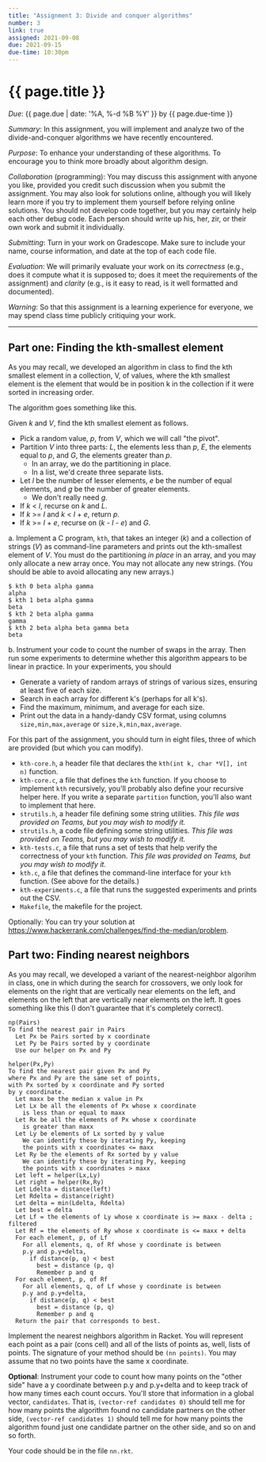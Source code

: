```yaml
---
title: "Assignment 3: Divide and conquer algorithms"
number: 3
link: true
assigned: 2021-09-08
due: 2021-09-15
due-time: 10:30pm
---
```

# {{ page.title }}

*Due*: {{ page.due | date: '%A, %-d %B %Y' }} by {{ page.due-time }}

*Summary*: In this assignment, you will implement and analyze two of 
the divide-and-conquer algorithms we have recently encountered.

*Purpose*: To enhance your understanding of these algorithms.
To encourage you to think more broadly about algorithm design.

*Collaboration* (programming): You may discuss this assignment with
anyone you like, provided you credit such discussion when you submit
the assignment.  You may also look for solutions online, although
you will likely learn more if you try to implement them yourself
before relying online solutions.  You should not develop code
together, but you may certainly help each other debug code.  Each
person should write up his, her, zir, or their own work and submit
it individually.

*Submitting*: Turn in your work on Gradescope.  Make sure to include
your name, course information, and date at the top of each code
file.

*Evaluation*: We will primarily evaluate your work on its *correctness*
(e.g., does it compute what it is supposed to; does it meet the
requirements of the assignment) and *clarity* (e.g., is it easy to read,
is it well formatted and documented).  

*Warning*: So that this assignment is a learning experience for everyone,
we may spend class time publicly critiquing your work.

---

Part one: Finding the kth-smallest element
------------------------------------------

As you may recall, we developed an algorithm in class to find
the kth smallest element in a collection, V, of values, where
the kth smallest element is the element that would be in position
k in the collection if it were sorted in increasing order.  

The algorithm goes something like this.

Given _k_ and _V_, find the kth smallest element as follows.

* Pick a random value, _p_, from _V_, which we will call "the pivot".
* Partition _V_ into three parts: _L_, the elements less than _p_, _E_,
  the elements equal to _p_, and _G_, the elements greater than _p_.
    * In an array, we do the partitioning in place.
    * In a list, we'd create three separate lists.
* Let _l_ be the number of lesser elements, _e_ be the number of 
  equal elements, and _g_ be the number of greater elements.
    * We don't really need _g_.
* If _k_ < _l_, recurse on _k_ and _L_.
* If _k_ >= _l_ and _k_ < _l_ + _e_, return _p_.
* If _k_ >= _l_ + _e_, recurse on (_k_ - _l_ - _e_) and _G_.

a\. Implement a C program, `kth`, that takes an integer (_k_) and a
collection of strings (_V_) as command-line parameters and prints
out the kth-smallest element of _V_.  You must do the partitioning
_in place_ in an array, and you may only allocate a new array once.
You may not allocate any new strings.
(You should be able to avoid allocating any new arrays.)

```
$ kth 0 beta alpha gamma
alpha
$ kth 1 beta alpha gamma
beta
$ kth 2 beta alpha gamma
gamma
$ kth 2 beta alpha beta gamma beta
beta
```

b\. Instrument your code to count the number of swaps in the array. 
Then run some experiments to determine whether this algorithm appears
to be linear in practice.  In your experiments, you should

* Generate a variety of random arrays of strings of various sizes,
  ensuring at least five of each size.
* Search in each array for different k's (perhaps for all k's).
* Find the maximum, minimum, and average for each size.
* Print out the data in a handy-dandy CSV format, using columns
  `size,min,max,average` or `size,k,min,max,average`.

For this part of the assignment, you should turn in eight files, three of which are provided (but which you can modify).

* `kth-core.h`, a header file that declares the `kth(int k, char *V[], int n)`
  function.
* `kth-core.c`, a file that defines the `kth` function.  If you choose 
  to implement `kth` recursively, you'll probably also define your 
  recursive helper here.  If you write a separate `partition` function,
  you'll also want to implement that here.
* `strutils.h`, a header file defining some string utilities. _This file was
  provided on Teams, but you may wish to modify it._
* `strutils.h`, a code file defining some string utilities. _This file was
  provided on Teams, but you may wish to modify it._
* `kth-tests.c`, a file that runs a set of tests that help verify the
  correctness of your `kth` function.  _This file was provided on Teams, 
  but you may wish to modify it._
* `kth.c`, a file that defines the command-line interface for your `kth` 
  function.  (See above for the details.)
* `kth-experiments.c`, a file that runs the suggested experiments and
  prints out the CSV.
* `Makefile`, the makefile for the project.

Optionally: You can try your solution at
<https://www.hackerrank.com/challenges/find-the-median/problem>.

Part two: Finding nearest neighbors
-----------------------------------

As you may recall, we developed a variant of the nearest-neighbor
algorihm in class, one in which during the search for crossovers,
we only look for elements on the right that are vertically near
elements on the left, and elements on the left that are vertically
near elements on the left.  It goes something like this (I don't
guarantee that it's completely correct).

```
np(Pairs)
To find the nearest pair in Pairs
  Let Px be Pairs sorted by x coordinate
  Let Py be Pairs sorted by y coordinate
  Use our helper on Px and Py

helper(Px,Py)
To find the nearest pair given Px and Py
where Px and Py are the same set of points,
with Px sorted by x coordinate and Py sorted
by y coordinate. 
  Let maxx be the median x value in Px
  Let Lx be all the elements of Px whose x coordinate
    is less than or equal to maxx
  Let Rx be all the elements of Px whose x coordinate
    is greater than maxx
  Let Ly be elements of Lx sorted by y value
    We can identify these by iterating Py, keeping 
    the points with x coordinates <= maxx
  Let Ry be the elements of Rx sorted by y value
    We can identify these by iterating Py, keeping
    the points with x coordinates > maxx
  Let left = helper(Lx,Ly)
  Let right = helper(Rx,Ry)
  Let Ldelta = distance(left)
  Let Rdelta = distance(right)
  Let delta = min(Ldelta, Rdelta)
  Let best = delta 
  Let Lf = the elements of Ly whose x coordinate is >= maxx - delta ; filtered
  Let Rf = the elements of Ry whose x coordinate is <= maxx + delta 
  For each element, p, of Lf
    For all elements, q, of Rf whose y coordinate is between
    p.y and p.y+delta,
      if distance(p, q) < best
        best = distance (p, q)
        Remember p and q
  For each element, p, of Rf
    For all elements, q, of Lf whose y coordinate is between
    p.y and p.y+delta,
      if distance(p, q) < best
        best = distance (p, q)
        Remember p and q
  Return the pair that corresponds to best.
```

Implement the nearest neighbors algorithm in Racket.  You will
represent each point as a pair (cons cell) and all of the lists of
points as, well, lists of points.  The signature of your method
should be `(nn points)`.  You may assume that no two points have
the same x coordinate.

**Optional**: Instrument your code to count how many points on the "other side"
have a y coordinate between p.y and p.y+delta and to keep track of
how many times each count occurs.  You'll store that information
in a global vector, `candidates`.  That is, `(vector-ref candidates
0)` should tell me for how many points the algorithm found no
candidate partners on the other side, `(vector-ref candidates 1)`
should tell me for how many points the algorithm found just one
candidate partner on the other side, and so on and so forth.

Your code should be in the file `nn.rkt`.
